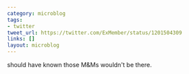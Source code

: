 ```yaml
---
category: microblog
tags:
- twitter
tweet_url: https://twitter.com/ExMember/status/1201504309
links: []
layout: microblog
---
```

should have known those M&Ms wouldn't be there.
